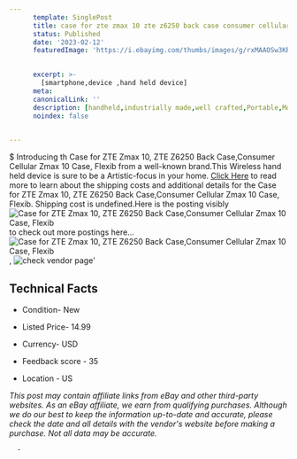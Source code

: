 ```yaml
---
      template: SinglePost
      title: case for zte zmax 10 zte z6250 back case consumer cellular zmax 10 case flexib
      status: Published
      date: '2023-02-12'
      featuredImage: 'https://i.ebayimg.com/thumbs/images/g/rxMAAOSw3KRi13ah/s-l225.jpg'
       

      excerpt: >-
        [smartphone,device ,hand held device]
      meta:
      canonicalLink: ''
      description: [handheld,industrially made,well crafted,Portable,Mobile,Compact,Convenient,Lightweight,Maneuverable,Man-portable,Miniature,Carriable,Hand-held,Light,Holdable,Transportable,Mobile device,Pocket-sized,On-the-go,Wireless,Cordless,Compact size,Convenient size, smartphone,device ,hand held device]
      noindex: false
      

---
```

$
      Introducing th Case for ZTE Zmax 10, ZTE Z6250 Back Case,Consumer Cellular Zmax 10 Case, Flexib from a well-known brand.This Wireless hand held device is sure to be a Artistic-focus in your home. [Click Here](https://www.ebay.com/itm/374182474188?hash=item571f0371cc%3Ag%3ArxMAAOSw3KRi13ah&amdata=enc%3AAQAHAAAA4Gp1mBV1AW1rIEvf1OgFN6ernh8x1jq%2FYPCwviIx85qZDU0k9Wnxub7Wu%2Flmftr9giGLw4KsYnTJO9cQFyRZILsU6AijZP0x07P46ro1cbArhI7m7J3UFRwRGBAqnvjAa6HLdQjF8YPC%2Ffs8LwkFh9y0%2FOfzZ7%2BLoWnn5jgzIS6Uipx7K8RRoyKsl6PF9e5wUsWsTK%2B3MYkO9Rw2aCBmSv%2BBl8fXK5CwGhXJ%2BgKFcF1MPqpUBbe8%2BMzDol%2FKUVQinewdVDtw%2F%2BsBQ9XfPbPLiXI2mGCIsLub%2B8cUHLE3ChkA&mkevt=1&mkcid=1&mkrid=711-53200-19255-0&campid=%253CePNCampaignId%253E&customid=%253CreferenceId%253E&toolid=10049) to read more to learn about the shipping costs and additional details for the Case for ZTE Zmax 10, ZTE Z6250 Back Case,Consumer Cellular Zmax 10 Case, Flexib. Shipping cost is undefined.Here is the posting visibly ![Case for ZTE Zmax 10, ZTE Z6250 Back Case,Consumer Cellular Zmax 10 Case, Flexib](https://i.ebayimg.com/thumbs/images/g/rxMAAOSw3KRi13ah/s-l225.jpg) to check out more postings here... ![Case for ZTE Zmax 10, ZTE Z6250 Back Case,Consumer Cellular Zmax 10 Case, Flexib](https://i.ebayimg.com/images/g/rxMAAOSw3KRi13ah/s-l960.jpg), ![check vendor page](https://origin-galleryplus.ebayimg.com/ws/web/374182474188_2_0_1/225x225.jpg,https://origin-galleryplus.ebayimg.com/ws/web/374182474188_3_0_1/225x225.jpg,https://origin-galleryplus.ebayimg.com/ws/web/374182474188_4_0_1/225x225.jpg,https://origin-galleryplus.ebayimg.com/ws/web/374182474188_5_0_1/225x225.jpg,https://origin-galleryplus.ebayimg.com/ws/web/374182474188_6_0_1/225x225.jpg)'

      

 ## Technical Facts 



     
      

 - Condition- New 


      

 - Listed Price- 14.99 


      

 - Currency- USD 


      

 - Feedback score - 35 


      

 - Location - US 


      
      

 *_This post may contain affiliate links from eBay and other third-party websites. As an eBay affiliate, we earn from qualifying purchases. Although we do our best to keep the information up-to-date and accurate, please check the date and all details with the vendor's website before making a purchase. Not all data may be accurate._*




      -
